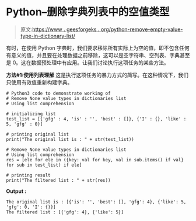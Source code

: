 # Python–删除字典列表中的空值类型

> 原文:[https://www . geesforgeks . org/python-remove-empty-value-type-in-dictionary-list/](https://www.geeksforgeeks.org/python-remove-empty-value-types-in-dictionaries-list/)

有时，在使用 Python 字典时，我们要求移除所有实际上为空的值，即不包含任何有意义的值，并且要在处理数据之前移除，这可以是空字符串、空列表、字典甚至是 0。这在数据预处理中有应用。让我们讨论执行这项任务的某些方法。

**方法#1:使用列表理解**
这是执行这项任务的暴力方式的简写。在这种情况下，我们只使用有效值重新构建字典。

```
# Python3 code to demonstrate working of 
# Remove None value types in dictionaries list
# Using list comprehension

# initializing list
test_list = [{'gfg' : 4, 'is' : '', 'best' : []}, {'I' : {}, 'like' : 5, 'gfg' : 0}]

# printing original list
print("The original list is : " + str(test_list))

# Remove None value types in dictionaries list
# Using list comprehension
res = [ele for ele in ({key: val for key, val in sub.items() if val} for sub in test_list) if ele]

# printing result 
print("The filtered list : " + str(res)) 
```

**Output :**

```
The original list is : [{'is': '', 'best': [], 'gfg': 4}, {'like': 5, 'gfg': 0, 'I': {}}]
The filtered list : [{'gfg': 4}, {'like': 5}]

```